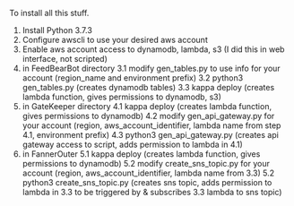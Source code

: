 To install all this stuff.

1. Install Python 3.7.3
2. Configure awscli to use your desired aws account
3. Enable aws account access to dynamodb, lambda, s3 (I did this in web interface, not scripted)
3. in FeedBearBot directory
3.1 modify gen_tables.py to use info for your account (region_name and environment prefix)
3.2 python3 gen_tables.py (creates dynamodb tables)
3.3 kappa deploy (creates lambda function, gives permissions to dynamodb, s3)
4. in GateKeeper directory
4.1 kappa deploy (creates lambda function, gives permissions to dynamodb)
4.2 modify gen_api_gateway.py for your account (region, aws_account_identifier, lambda name from step 4.1, environment prefix)
4.3 python3 gen_api_gateway.py (creates api gateway access to script, adds permission to lambda in 4.1)
5. in FannerOuter
5.1 kappa deploy (creates lambda function, gives permissions to dynamodb)
5.2 modify create_sns_topic.py for your account (region, aws_account_identifier, lambda name from 3.3)
5.2 python3 create_sns_topic.py (creates sns topic, adds permission to lambda in 3.3 to be triggered by & subscribes 3.3 lambda to sns topic)
